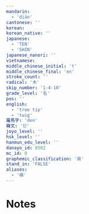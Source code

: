 ```yaml
---
mandarin:
  - 'diān'
cantonese: ''
korean:
korean_native: ''
japanese:
  - 'TEN'
  - 'SHIN'
japanese_nanori: ''
vietnamese:
middle_chinese_initial: 't'
middle_chinese_final: 'en'
stroke_count: ''
radical: '木'
skip_number: '1-4-10'
grade_level: '名'
pos: ''
english:
  - 'tree tip'
  - 'twig'
羅馬字: 'den'
韓文: '던'
joyo_level: ''
hsk_level: ''
hanmun_edu_level: ''
danayo_id: 8502
mc_id: 0
graphemic_classification: '眞'
stand_in: 'FALSE'
aliases:
  - '槇'
---
```


# Notes
